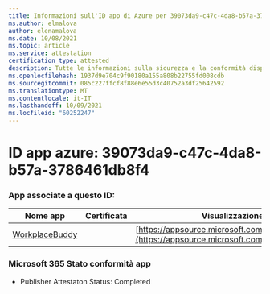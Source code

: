 ```yaml
---
title: Informazioni sull'ID app di Azure per 39073da9-c47c-4da8-b57a-3786461db8f4
ms.author: elmalova
author: elenamalova
ms.date: 10/08/2021
ms.topic: article
ms.service: attestation
certification_type: attested
description: Tutte le informazioni sulla sicurezza e la conformità disponibili per 39073da9-c47c-4da8-b57a-3786461db8f4.
ms.openlocfilehash: 1937d9e704c9f90180a155a808b22755fd008cdb
ms.sourcegitcommit: 085c227ffcf8f88e6e55d3c40752a3df25642592
ms.translationtype: MT
ms.contentlocale: it-IT
ms.lasthandoff: 10/09/2021
ms.locfileid: "60252247"
---
```

# <a name="azure-app-id-39073da9-c47c-4da8-b57a-3786461db8f4"></a>ID app azure: 39073da9-c47c-4da8-b57a-3786461db8f4


### <a name="apps-associated-with-this-id"></a>App associate a questo ID:
| **Nome app** | **Certificata** | **Visualizzazione in AppSource** |
|--------------|---------------|-----------------------|
| [WorkplaceBuddy](https://docs.microsoft.com/microsoft-365-app-certification/forward/WA200001238) |  | [https://appsource.microsoft.com/product/office/WA200001238](https://appsource.microsoft.com/product/office/WA200001238) |

### <a name="microsoft-365-app-compliance-status"></a>Microsoft 365 Stato conformità app
- Publisher Attestaton Status: Completed
